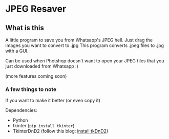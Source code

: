 # JPEG Resaver

## What is this
A little program to save you from Whatsapp's JPEG hell.
Just drag the images you want to convert to .jpg
This program converts .jpeg files to .jpg with a GUI.

Can be used when Photshop doesn't want to open your JPEG files that you just downloaded from Whatsapp :)

(more features coming soon)
### A few things to note
If you want to make it better (or even copy it) 

Dependencies:
 - Python
 - tkinter (```pip install tkinter```)
 - TkinterDnD2 (follow this blog: [install tkDnD2](https://pythonguides.com/python-tkinter-drag-and-drop/))

